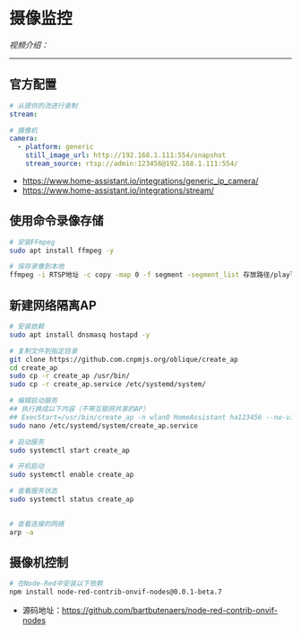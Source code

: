 # 摄像监控

*视频介绍：*

---

## 官方配置

```yaml
# 从提供的流进行录制
stream:

# 摄像机
camera:
  - platform: generic
    still_image_url: http://192.168.1.111:554/snapshot
    stream_source: rtsp://admin:123456@192.168.1.111:554/
```

- https://www.home-assistant.io/integrations/generic_ip_camera/
- https://www.home-assistant.io/integrations/stream/

## 使用命令录像存储

```bash
# 安装FFmpeg
sudo apt install ffmpeg -y

# 保存录像到本地
ffmpeg -i RTSP地址 -c copy -map 0 -f segment -segment_list 存放路径/playlist.m3u8 -segment_time 5 存放路径/output%09d.ts

```

## 新建网络隔离AP

```bash
# 安装依赖
sudo apt install dnsmasq hostapd -y

# 复制文件到指定目录
git clone https://github.com.cnpmjs.org/oblique/create_ap
cd create_ap
sudo cp -r create_ap /usr/bin/
sudo cp -r create_ap.service /etc/systemd/system/

# 编辑启动服务
## 执行换成以下内容（不带互联网共享的AP）
## ExecStart=/usr/bin/create_ap -n wlan0 HomeAssistant ha123456 --no-virt
sudo nano /etc/systemd/system/create_ap.service

# 启动服务
sudo systemctl start create_ap

# 开机启动
sudo systemctl enable create_ap

# 查看服务状态
sudo systemctl status create_ap
 
```

```bash
# 查看连接的网络
arp -a
```

## 摄像机控制

```bash
# 在Node-Red中安装以下依赖
npm install node-red-contrib-onvif-nodes@0.0.1-beta.7
```
- 源码地址：https://github.com/bartbutenaers/node-red-contrib-onvif-nodes